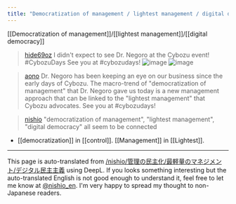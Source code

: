 ```yaml
---
title: "Democratization of management / lightest management / digital democracy"
---
```


[[Democratization of management]]/[[lightest management]]/[[digital democracy]]

> [hide69oz](https://twitter.com/hide69oz/status/1722472108264214859/photo/1) I didn't expect to see Dr. Negoro at the Cybozu event!
>  #CybozuDays
>  See you at #cybozudays!
>  ![image](https://pbs.twimg.com/media/F-dzQFIbAAAB2PR?format=jpg&name=900x900#.png) ![image](https://pbs.twimg.com/media/F-dzQFEbgAA55U5?format=jpg&name=900x900#.png)

> [aono](https://twitter.com/aono/status/1722472108264214859/photo/1) Dr. Negoro has been keeping an eye on our business since the early days of Cybozu. The macro-trend of "democratization of management" that Dr. Negoro gave us today is a new management approach that can be linked to the "lightest management" that Cybozu advocates.
>  See you at #cybozudays!

> [nishio](https://twitter.com/nishio/status/1722541254381387867) "democratization of management", "lightest management", "digital democracy" all seem to be connected

- [[democratization]] in [[control]].
[[Management]] in [[Lightest]].

---
This page is auto-translated from [/nishio/管理の民主化/最軽量のマネジメント/デジタル民主主義](https://scrapbox.io/nishio/管理の民主化/最軽量のマネジメント/デジタル民主主義) using DeepL. If you looks something interesting but the auto-translated English is not good enough to understand it, feel free to let me know at [@nishio_en](https://twitter.com/nishio_en). I'm very happy to spread my thought to non-Japanese readers.